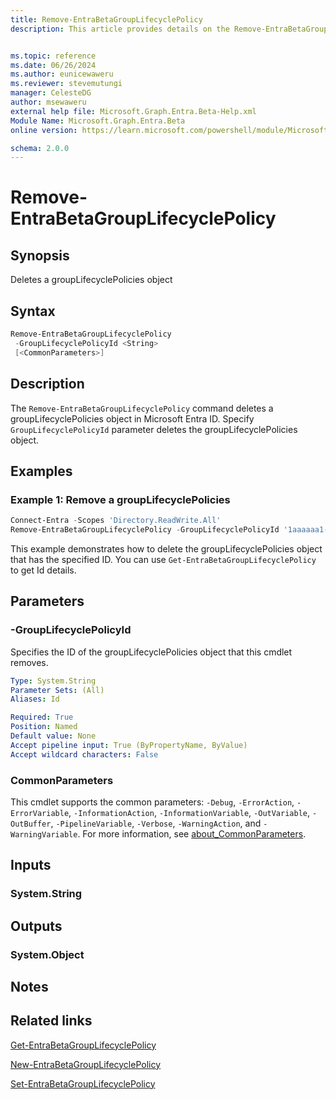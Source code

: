 ```yaml
---
title: Remove-EntraBetaGroupLifecyclePolicy
description: This article provides details on the Remove-EntraBetaGroupLifecyclePolicy command.


ms.topic: reference
ms.date: 06/26/2024
ms.author: eunicewaweru
ms.reviewer: stevemutungi
manager: CelesteDG
author: msewaweru
external help file: Microsoft.Graph.Entra.Beta-Help.xml
Module Name: Microsoft.Graph.Entra.Beta
online version: https://learn.microsoft.com/powershell/module/Microsoft.Graph.Entra.Beta/Remove-EntraBetaGroupLifecyclePolicy

schema: 2.0.0
---
```


# Remove-EntraBetaGroupLifecyclePolicy

## Synopsis

Deletes a groupLifecyclePolicies object

## Syntax

```powershell
Remove-EntraBetaGroupLifecyclePolicy
 -GroupLifecyclePolicyId <String>
 [<CommonParameters>]
```

## Description

The `Remove-EntraBetaGroupLifecyclePolicy` command deletes a groupLifecyclePolicies object in Microsoft Entra ID. Specify `GroupLifecyclePolicyId` parameter deletes the groupLifecyclePolicies object.

## Examples

### Example 1: Remove a groupLifecyclePolicies

```powershell
Connect-Entra -Scopes 'Directory.ReadWrite.All'
Remove-EntraBetaGroupLifecyclePolicy -GroupLifecyclePolicyId '1aaaaaa1-2bb2-3cc3-4dd4-5eeeeeeeeee5'
```

This example demonstrates how to delete the groupLifecyclePolicies object that has the specified ID. You can use `Get-EntraBetaGroupLifecyclePolicy` to get Id details.

## Parameters

### -GroupLifecyclePolicyId

Specifies the ID of the groupLifecyclePolicies object that this cmdlet removes.

```yaml
Type: System.String
Parameter Sets: (All)
Aliases: Id

Required: True
Position: Named
Default value: None
Accept pipeline input: True (ByPropertyName, ByValue)
Accept wildcard characters: False
```

### CommonParameters

This cmdlet supports the common parameters: `-Debug`, `-ErrorAction`, `-ErrorVariable`, `-InformationAction`, `-InformationVariable`, `-OutVariable`, `-OutBuffer`, `-PipelineVariable`, `-Verbose`, `-WarningAction`, and `-WarningVariable`. For more information, see [about_CommonParameters](https://go.microsoft.com/fwlink/?LinkID=113216).

## Inputs

### System.String

## Outputs

### System.Object

## Notes

## Related links

[Get-EntraBetaGroupLifecyclePolicy](Get-EntraBetaGroupLifecyclePolicy.md)

[New-EntraBetaGroupLifecyclePolicy](New-EntraBetaGroupLifecyclePolicy.md)

[Set-EntraBetaGroupLifecyclePolicy](Set-EntraBetaGroupLifecyclePolicy.md)
